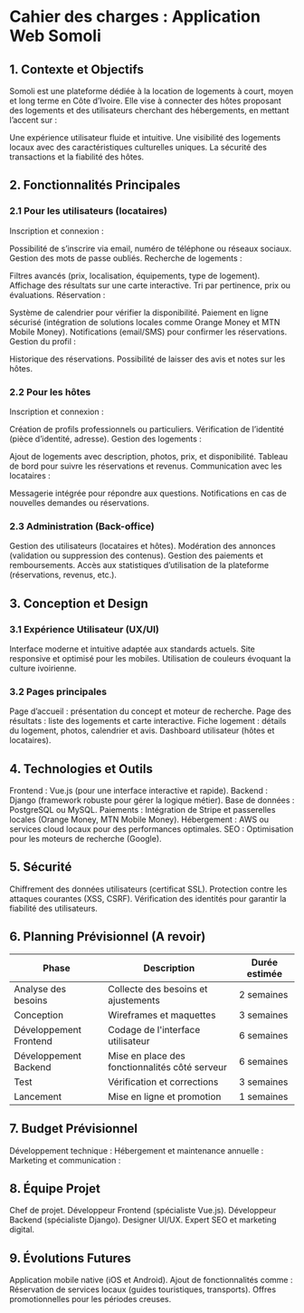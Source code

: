 # Cahier des charges : Application Web Somoli


## 1. Contexte et Objectifs
Somoli est une plateforme dédiée à la location de logements à court, moyen et long terme en Côte d’Ivoire. Elle vise à connecter des hôtes proposant des logements et des utilisateurs cherchant des hébergements, en mettant l’accent sur :

Une expérience utilisateur fluide et intuitive.
Une visibilité des logements locaux avec des caractéristiques culturelles uniques.
La sécurité des transactions et la fiabilité des hôtes.

## 2. Fonctionnalités Principales

### 2.1 Pour les utilisateurs (locataires)
Inscription et connexion :

Possibilité de s’inscrire via email, numéro de téléphone ou réseaux sociaux.
Gestion des mots de passe oubliés.
Recherche de logements :

Filtres avancés (prix, localisation, équipements, type de logement).
Affichage des résultats sur une carte interactive.
Tri par pertinence, prix ou évaluations.
Réservation :

Système de calendrier pour vérifier la disponibilité.
Paiement en ligne sécurisé (intégration de solutions locales comme Orange Money et MTN Mobile Money).
Notifications (email/SMS) pour confirmer les réservations.
Gestion du profil :

Historique des réservations.
Possibilité de laisser des avis et notes sur les hôtes.

### 2.2 Pour les hôtes
Inscription et connexion :

Création de profils professionnels ou particuliers.
Vérification de l’identité (pièce d’identité, adresse).
Gestion des logements :

Ajout de logements avec description, photos, prix, et disponibilité.
Tableau de bord pour suivre les réservations et revenus.
Communication avec les locataires :

Messagerie intégrée pour répondre aux questions.
Notifications en cas de nouvelles demandes ou réservations.

### 2.3 Administration (Back-office)
Gestion des utilisateurs (locataires et hôtes).
Modération des annonces (validation ou suppression des contenus).
Gestion des paiements et remboursements.
Accès aux statistiques d’utilisation de la plateforme (réservations, revenus, etc.).

## 3. Conception et Design

### 3.1 Expérience Utilisateur (UX/UI)
Interface moderne et intuitive adaptée aux standards actuels.
Site responsive et optimisé pour les mobiles.
Utilisation de couleurs évoquant la culture ivoirienne.

### 3.2 Pages principales
Page d’accueil : présentation du concept et moteur de recherche.
Page des résultats : liste des logements et carte interactive.
Fiche logement : détails du logement, photos, calendrier et avis.
Dashboard utilisateur (hôtes et locataires).

## 4. Technologies et Outils
Frontend : Vue.js (pour une interface interactive et rapide).
Backend : Django (framework robuste pour gérer la logique métier).
Base de données : PostgreSQL ou MySQL.
Paiements : Intégration de Stripe et passerelles locales (Orange Money, MTN Mobile Money).
Hébergement : AWS ou services cloud locaux pour des performances optimales.
SEO : Optimisation pour les moteurs de recherche (Google).

## 5. Sécurité
Chiffrement des données utilisateurs (certificat SSL).
Protection contre les attaques courantes (XSS, CSRF).
Vérification des identités pour garantir la fiabilité des utilisateurs.

## 6. Planning Prévisionnel (A revoir)

| Phase   | Description   | Durée estimée  |
|-------------|-------------|-------------|
| Analyse des besoins | Collecte des besoins et ajustements | 2 semaines |
| Conception | Wireframes et maquettes | 3 semaines |
| Développement Frontend | Codage de l'interface utilisateur | 6 semaines |
| Développement Backend | Mise en place des fonctionnalités côté serveur | 6 semaines |
| Test | Vérification et corrections | 3 semaines |
| Lancement | Mise en ligne et promotion | 1 semaines |

## 7. Budget Prévisionnel 
Développement technique : 
Hébergement et maintenance annuelle : 
Marketing et communication : 

## 8. Équipe Projet
Chef de projet.
Développeur Frontend (spécialiste Vue.js).
Développeur Backend (spécialiste Django).
Designer UI/UX.
Expert SEO et marketing digital.

## 9. Évolutions Futures
Application mobile native (iOS et Android).
Ajout de fonctionnalités comme :
Réservation de services locaux (guides touristiques, transports).
Offres promotionnelles pour les périodes creuses.
